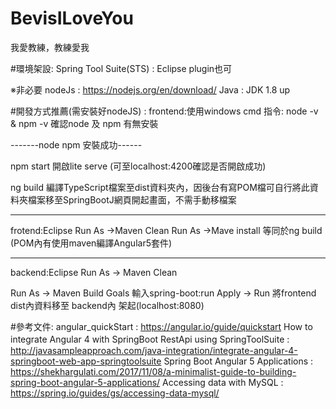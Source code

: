 # BevisILoveYou
我愛教練，教練愛我

#環境架設:
Spring Tool Suite(STS) : Eclipse plugin也可

※非必要
nodeJs : https://nodejs.org/en/download/
Java : JDK 1.8 up

#開發方式推薦(需安裝好nodeJS) : 
frontend:使用windows cmd
指令:
node -v & npm -v 確認node 及 npm 有無安裝

-------node npm 安裝成功------

npm start 
開啟lite serve (可至localhost:4200確認是否開啟成功)

ng build 
編譯TypeScript檔案至dist資料夾內，因後台有寫POM檔可自行將此資料夾檔案移至SpringBootJ網頁開起畫面，不需手動移檔案

------------------------------

frotend:Eclipse
Run As ->Maven Clean
Run As ->Mave install
等同於ng build (POM內有使用maven編譯Angular5套件)

-------------------------------
backend:Eclipse
Run As -> Maven Clean

Run As -> Maven Build
Goals 輸入spring-boot:run
Apply -> Run
將frontend dist內資料移至 backend內
架起(localhost:8080)


#參考文件:
angular_quickStart : https://angular.io/guide/quickstart
How to integrate Angular 4 with SpringBoot RestApi using SpringToolSuite :　http://javasampleapproach.com/java-integration/integrate-angular-4-springboot-web-app-springtoolsuite
Spring Boot Angular 5 Applications : https://shekhargulati.com/2017/11/08/a-minimalist-guide-to-building-spring-boot-angular-5-applications/
Accessing data with MySQL : https://spring.io/guides/gs/accessing-data-mysql/
